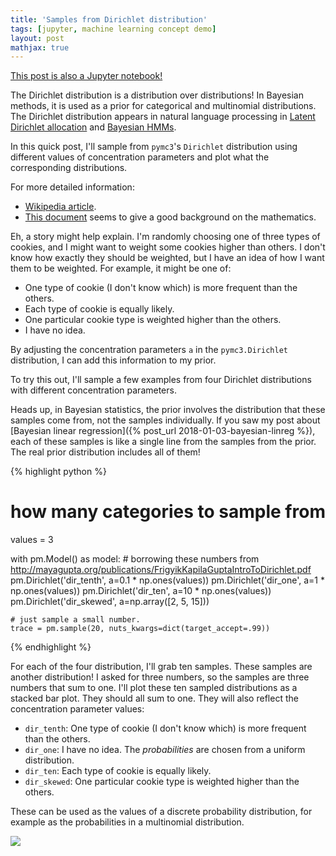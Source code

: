 ```yaml
---
title: 'Samples from Dirichlet distribution'
tags: [jupyter, machine learning concept demo]
layout: post
mathjax: true
---
```


[This post is also a Jupyter notebook!](https://github.com/jessstringham/notebooks/tree/master/2018-05-25-quick-example-of-dirichlet-distribution.ipynb)



The Dirichlet distribution is a distribution over distributions!
In Bayesian methods, it is used as a prior for categorical and multinomial distributions. The Dirichlet distribution appears in natural language processing in [Latent Dirichlet allocation](https://en.wikipedia.org/wiki/Latent_Dirichlet_allocation) and [Bayesian HMMs](http://www.aclweb.org/anthology/P07-1094).

In this quick post, I'll sample from `pymc3`'s `Dirichlet` distribution using different values of concentration parameters and plot what the corresponding distributions. 

For more detailed information:
 - [Wikipedia article](https://en.wikipedia.org/wiki/Dirichlet_distribution).
 - [This document](http://mayagupta.org/publications/FrigyikKapilaGuptaIntroToDirichlet.pdf) seems to give a good background on the mathematics.







Eh, a story might help explain. I'm randomly choosing one of three types of cookies, and I might want to weight some cookies higher than others. I don't know how exactly they should be weighted, but I have an idea of how I want them to be weighted. For example, it might be one of:

 - One type of cookie (I don't know which) is more frequent than the others. 
 - Each type of cookie is equally likely.
 - One particular cookie type is weighted higher than the others.
 - I have no idea. 

By adjusting the concentration parameters `a` in the `pymc3.Dirichlet` distribution, I can add this information to my prior.

To try this out, I'll sample a few examples from four Dirichlet distributions with different concentration parameters. 

Heads up, in Bayesian statistics, the prior involves the distribution that these samples come from, not the samples individually. If you saw my post about [Bayesian linear regression]({% post_url 2018-01-03-bayesian-linreg %}), each of these samples is like a single line from the samples from the prior. The real prior distribution includes all of them!



{% highlight python %}
# how many categories to sample from
values = 3

with pm.Model() as model:
    # borrowing these numbers from http://mayagupta.org/publications/FrigyikKapilaGuptaIntroToDirichlet.pdf
    pm.Dirichlet('dir_tenth', a=0.1 * np.ones(values))
    pm.Dirichlet('dir_one', a=1 * np.ones(values))
    pm.Dirichlet('dir_ten', a=10 * np.ones(values))
    pm.Dirichlet('dir_skewed', a=np.array([2, 5, 15]))
    
    # just sample a small number.
    trace = pm.sample(20, nuts_kwargs=dict(target_accept=.99))
{% endhighlight %}




For each of the four distribution, I'll grab ten samples. These samples are another distribution! I asked for three numbers, so the samples are three numbers that sum to one.
I'll plot these ten sampled distributions as a stacked bar plot. They should all sum to one. They will also reflect the concentration parameter values:

 - `dir_tenth`: One type of cookie (I don't know which) is more frequent than the others. 
 - `dir_one`: I have no idea. The *probabilities* are chosen from a uniform distribution.
 - `dir_ten`: Each type of cookie is equally likely.
 - `dir_skewed`: One particular cookie type is weighted higher than the others.

These can be used as the values of a discrete probability distribution, for example as the probabilities in a multinomial distribution.

![](/assets/2018-05-26-dist.png)
